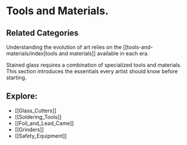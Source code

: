 # Tools and Materials.

## Related Categories
Understanding the evolution of art relies on the [[tools-and-materials/index|tools and materials]] available in each era.

Stained glass requires a combination of specialized tools and materials.  
This section introduces the essentials every artist should know before starting.

## Explore:
- [[Glass_Cutters]]
- [[Soldering_Tools]]
- [[Foil_and_Lead_Came]]
- [[Grinders]]
- [[Safety_Equipment]]